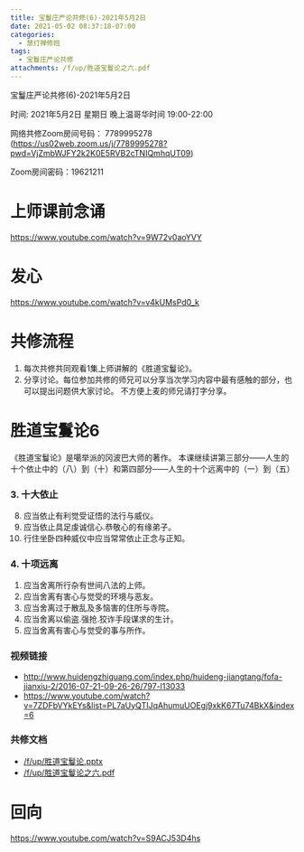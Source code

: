 ```yaml
---
title: 宝鬘庄严论共修(6)-2021年5月2日
date: 2021-05-02 08:37:18-07:00
categories:
  - 慧灯禅修班
tags:
  - 宝鬘庄严论共修
attachments: /f/up/胜道宝鬘论之六.pdf
---
```

宝鬘庄严论共修(6)-2021年5月2日 

时间: 2021年5月2日 星期日 晚上温哥华时间 19:00-22:00  

网络共修Zoom房间号码： 7789995278 (<https://us02web.zoom.us/j/7789995278?pwd=VjZmbWJFY2k2K0E5RVB2cTNIQmhqUT09>)

Zoom房间密码：19621211

# 上师课前念诵

<https://www.youtube.com/watch?v=9W72v0aoYVY>

# 发心

<https://www.youtube.com/watch?v=v4kUMsPd0_k>

# 共修流程  

1. 每次共修共同观看1集上师讲解的《胜道宝鬘论》。
2. 分享讨论。每位参加共修的师兄可以分享当次学习内容中最有感触的部分，也可以提出问题供大家讨论。
不方便上麦的师兄请打字分享。

# 胜道宝鬘论6

《胜道宝鬘论》是噶举派的冈波巴大师的著作。
本课继续讲第三部分——人生的十个依止中的（八）到（十）和第四部分——人生的十个远离中的（一）到（五）

### 3. 十大依止 　　
8. 应当依止有利觉受证悟的法行与威仪。
9. 应当依止具足虔诚信心.恭敬心的有缘弟子。
10. 行住坐卧四种威仪中应当常常依止正念与正知。

### 4. 十项远离

1. 应当舍离所行杂有世间八法的上师。
2. 应当舍离有害心与觉受的环境与恶友。
3. 应当舍离过于散乱及多恼害的住所与寺院。
4. 应当舍离以偷盗.强抢.狡诈手段谋求的生计。
5. 应当舍离有害心与觉受的事与所作。

### 视频链接

- <http://www.huidengzhiguang.com/index.php/huideng-jiangtang/fofa-jianxiu-2/2016-07-21-09-26-26/797-l13033>
- <https://www.youtube.com/watch?v=7ZDFbVYkEYs&list=PL7aUyQTIJqAhumuUOEgj9xkK67Tu74BkX&index=6>

### 共修文档

- [/f/up/胜道宝鬘论.pptx](https://hdvblob.blob.core.windows.net/hdv/f/up/胜道宝鬘论.pptx)
- [/f/up/胜道宝鬘论之六.pdf](https://hdvblob.blob.core.windows.net/hdv/f/up/胜道宝鬘论之六.pdf)

# 回向 

<https://www.youtube.com/watch?v=S9ACJ53D4hs>